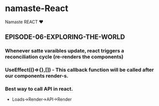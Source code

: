 # namaste-React

Namaste REACT ❤

## EPISODE-06-EXPLORING-THE-WORLD

### Whenever satte varaibles update, react triggers a reconciliation cycle (re-renders the components)

### UseEffect(()=>{},[]) - This callback function will be called after our components render-s.

### Best way to call API in react.

- Loads->Render->API->Render
